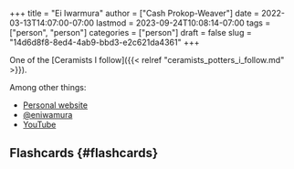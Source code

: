 +++
title = "Ei Iwarmura"
author = ["Cash Prokop-Weaver"]
date = 2022-03-13T14:07:00-07:00
lastmod = 2023-09-24T10:08:14-07:00
tags = ["person", "person"]
categories = ["person"]
draft = false
slug = "14d6d8f8-8ed4-4ab9-bbd3-e2c621da4361"
+++

One of the [Ceramists I follow]({{< relref "ceramists_potters_i_follow.md" >}}).

Among other things:

-   [Personal website](https://www.en-iwamura.com/)
-   [@eniwamura](https://instagram.com/eniwamura)
-   [YouTube](https://www.youtube.com/channel/UCiJjYQgwpKzAMlZFND8G5lg)


## Flashcards {#flashcards}

